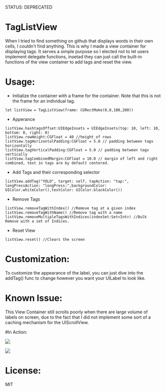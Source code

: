 STATUS: DEPRECATED
# TagListView
When I tried to find something on github that displays words in their own cells, I couldn't find anything. This is why I made a view container for displaying tags. It serves a simple purpose so I elected not to let users implement delegate functions, insetad they can just call the built-in functions of the view container to add tags and reset the view. 

# Usage:
* Initialize the container with a frame for the container. Note that this is not the frame for an individual tag. 
``` 
let listView = TagListView(frame: CGRectMake(0,0,100,200))
```

* Apperance 
``` 
listView.hashtagsOffset:UIEdgeInsets = UIEdgeInsets(top: 10, left: 10, bottom: 0, right: 0)
listView.rowHeight:CGFloat = 40 //height of rows
listView.tagHorizontalPadding:CGFloat = 5.0 // padding between tags horizontally
listView.tagVerticalPadding:CGFloat = 5.0 // padding between tags vertically
listView.tagCombinedMargin:CGFloat = 10.0 // margin of left and right combined, text in tags are by default centered.
```



* Add Tags and their corresponding selector
```
listView.addTag("YOLO", target: self, tapAction: "tap:", longPressAction: "longPress:",backgroundColor: UIColor.whiteColor(),textColor: UIColor.blackColor()) 
``` 
* Remove Tags
``` 
listView.removeTagWithIndex() //Remove tag at a given index
listView.removeTagWithName() //Remove tag with a name
listView.removeMultipleTagsWithIndices(indexSet:Set<Int>) //Bulk Remove with a set of Indices.
```

* Reset View
``` 
listView.reset() //Clears the screen
```



# Customization:
To customize the appearance of the label, you can just dive into the addTag() func to change however you want your UILabel to look like. 

# Known Issue:
This View Container still scrolls poorly when there are large volume of labels on screen, due to the fact that I did not implement some sort of a caching mechanism for the UIScrollView. 


#In Action:

[![](https://dl.dropboxusercontent.com/s/u4zhtf3lj31p7ti/Photo%20Oct%2028%2C%206%2037%2033%20PM.png
)](https://dl.dropboxusercontent.com/s/u4zhtf3lj31p7ti/Photo%20Oct%2028%2C%206%2037%2033%20PM.png
)

[![](https://dl.dropboxusercontent.com/s/dgrudpysyd70ta9/Simulator%20Screen%20Shot%20Oct%2028%2C%202015%2C%206.42.43%20PM.png)](https://dl.dropboxusercontent.com/s/dgrudpysyd70ta9/Simulator%20Screen%20Shot%20Oct%2028%2C%202015%2C%206.42.43%20PM.png)

# License:
MIT
